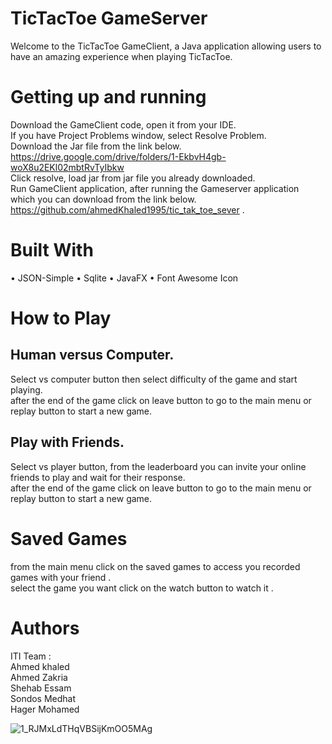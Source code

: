 # TicTacToe GameServer 
Welcome to the TicTacToe GameClient, a Java application allowing users to have an amazing experience when playing TicTacToe.
# Getting up and running
  Download the GameClient code, open it from your IDE. <br/>
  If you have Project Problems window, select Resolve Problem. <br/>
  Download the Jar file from the link below.<br/>
  https://drive.google.com/drive/folders/1-EkbvH4gb-woX8u2EKl02mbtRvTyIbkw<br/>
  Click resolve, load jar from jar file you already downloaded.<br/>
  Run GameClient application, after running the Gameserver application which you can download from the link below. <br/>
  https://github.com/ahmedKhaled1995/tic_tak_toe_sever .<br/>
 # Built With
  •	JSON-Simple 
  •	Sqlite 
  •	JavaFX 
  •	Font Awesome Icon 
 # How to Play 
  ## Human versus Computer.
  Select vs computer button then select difficulty of the game and start playing.<br/>
  after the end of the game click on leave button to go to the main menu or replay button to start a new game.<br/>
  ## Play with Friends.
  Select vs player button, from the leaderboard you can invite your online friends to play and wait for their response.<br/>
  after the end of the game click on leave button to go to the main menu or replay button to start a new game.<br/>
  # Saved Games
  from the main menu click on the saved games to access you recorded games with your friend . <br/>
  select the game you want click on the watch button to watch it . <br/>
  
# Authors
ITI Team :<br/>
Ahmed khaled<br/>
Ahmed Zakria<br/>
Shehab Essam<br/>
Sondos Medhat<br/>
Hager Mohamed<br/>




![1_RJMxLdTHqVBSijKmOO5MAg](https://user-images.)

